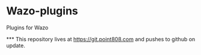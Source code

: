 # Wazo-plugins

Plugins for Wazo

*** This repository lives at https://git.point808.com and pushes to github on update.
